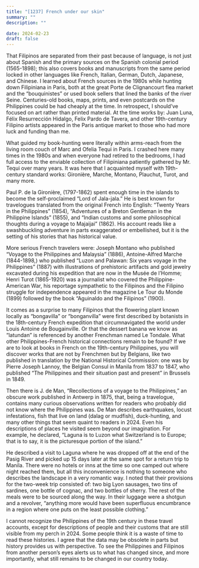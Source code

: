 ```yaml
---
title: "[1237] French under our skin"
summary: ""
description: ""

date: 2024-02-23
draft: false
---
```


That Filipinos are separated from their past because of language, is not just about Spanish and the primary sources on the Spanish colonial period (1565-1898); this also covers books and manuscripts from the same period locked in other languages like French, Italian, German, Dutch, Japanese, and Chinese. I learned about French sources in the 1980s while hunting down Filipiniana in Paris, both at the great Porte de Clignancourt flea market and the “bouquinistes” or used book sellers that lined the banks of the river Seine. Centuries-old books, maps, prints, and even postcards on the Philippines could be had cheaply at the time. In retrospect, I should’ve focused on art rather than printed material. At the time works by: Juan Luna, Félix Resurrección Hidalgo, Felix Pardo de Tavera, and other 19th-century Filipino artists appeared in the Paris antique market to those who had more luck and funding than me.

What guided my book-hunting were literally within arms-reach from the living room couch of Marc and Ofelia Tequi in Paris. I crashed here many times in the 1980s and when everyone had retired to the bedrooms, I had full access to the enviable collection of Filipiniana patiently gathered by Mr. Tequi over many years. It was here that I acquainted myself with 19th-century standard works: Gironière, Marche, Montano, Plauchut, Turot, and many more.

Paul P. de la Gironière, (1797-1862) spent enough time in the islands to become the self-proclaimed “Lord of Jala-jala.” He is best known for travelogues translated from the original French into English: “Twenty Years in the Philippines” (1854), “Adventures of a Breton Gentleman in the Philippine Islands” (1855), and “Indian customs and some philosophical thoughts during a voyage to Majaijai” (1862). His account reads like a swashbuckling adventure in parts exaggerated or embellished, but it is the setting of his stories that has historical value.

More serious French travelers were: Joseph Montano who published “Voyage to the Philippines and Malaysia” (1886), Antoine-Alfred Marche (1844-1898,) who published “Luzon and Palawan: Six years voyage in the Philippines” (1887) with illustrations of prehistoric artifacts and gold jewelry excavated during his expedition that are now in the Musée de l’Homme; Henri Turot (1865-1920) was a journalist who covered the Philippine-American War, his reportage sympathetic to the Filipinos and the Filipino struggle for independence appeared in the magazine Le Tour du Monde (1899) followed by the book “Aguinaldo and the Filipinos” (1900).

It comes as a surprise to many Filipinos that the flowering plant known locally as “bongavilla” or “bonganvilla” were first described by botanists in the 18th-century French expedition that circumnavigated the world under Louis Antoine de Bougainville. Or that the dessert banana we know as “latundan” is referenced by another Frenchman named Le Tondale. What other Philippines-French historical connections remain to be found? If we are to look at books in French on the 19th-century Philippines, you will discover works that are not by Frenchmen but by Belgians, like two published in translation by the National Historical Commission: one was by Pierre Joseph Lannoy, the Belgian Consul in Manila from 1837 to 1847, who published “The Philippines and their situation past and present” in Brussels in 1849.

Then there is J. de Man, “Recollections of a voyage to the Philippines,” an obscure work published in Antwerp in 1875, that, being a travelogue, contains many curious observations written for readers who probably did not know where the Philippines was. De Man describes earthquakes, locust infestations, fish that live on land (dalag or mudfish), duck-hunting, and many other things that seem quaint to readers in 2024. Even his descriptions of places he visited seem beyond our imagination. For example, he declared, “Laguna is to Luzon what Switzerland is to Europe; that is to say, it is the picturesque portion of the island.”

He described a visit to Laguna where he was dropped off at the end of the Pasig River and picked up 15 days later at the same spot for a return trip to Manila. There were no hotels or inns at the time so one camped out where night reached them, but all this inconvenience is nothing to someone who describes the landscape in a very romantic way. I noted that their provisions for the two-week trip consisted of: two big Lyon sausages, two tins of sardines, one bottle of cognac, and two bottles of sherry. The rest of the meals were to be sourced along the way. In their luggage were a shotgun and a revolver, “anything more would have been superfluous encumbrance in a region where one puts on the least possible clothing.”

I cannot recognize the Philippines of the 19th century in these travel accounts, except for descriptions of people and their customs that are still visible from my perch in 2024. Some people think it is a waste of time to read these histories. I agree that the data may be obsolete in parts but history provides us with perspective. To see the Philippines and Filipinos from another person’s eyes alerts us to what has changed since, and more importantly, what still remains to be changed in our country today.

